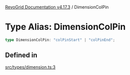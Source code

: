 [RevoGrid Documentation v4.17.3](README.md) / DimensionColPin

# Type Alias: DimensionColPin

```ts
type DimensionColPin: "colPinStart" | "colPinEnd";
```

## Defined in

[src/types/dimension.ts:3](https://github.com/revolist/revogrid/blob/3aa06b5b2b2375c31a2a8275a0aefcbc04de60c5/src/types/dimension.ts#L3)
